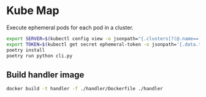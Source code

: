# Kube Map

Execute ephemeral pods for each pod in a cluster.

```bash
export SERVER=$(kubectl config view -o jsonpath="{.clusters[?(@.name=='$(kubectl config current-context)')].cluster.server}")
export TOKEN=$(kubectl get secret ephemeral-token -o jsonpath='{.data.token}' | base64 -d)
poetry install
poetry run python cli.py
```

## Build handler image

```bash
docker build -t handler -f ./handler/Dockerfile ./handler
```
